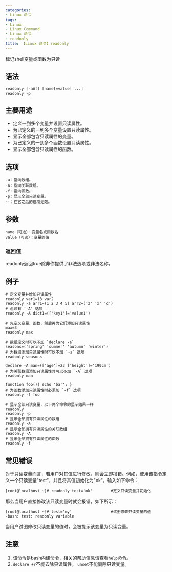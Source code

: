 ```yaml
---
categories:
- Linux 命令
tags:
- Linux
- Linux Command
- Linux 命令
- readonly
title: 【Linux 命令】readonly
---
```


标记shell变量或函数为只读

## 语法

```shell
readonly [-aAf] [name[=value] ...]
readonly -p
```

## 主要用途

- 定义一到多个变量并设置只读属性。
- 为已定义的一到多个变量设置只读属性。
- 显示全部包含只读属性的变量。
- 为已定义的一到多个函数设置只读属性。
- 显示全部包含只读属性的函数。

## 选项

```shell
-a：指向数组。
-A：指向关联数组。
-f：指向函数。
-p：显示全部只读变量。
--：在它之后的选项无效。
```

## 参数

```shell
name（可选）：变量名或函数名
value（可选）：变量的值
```

### 返回值

readonly返回true除非你提供了非法选项或非法名称。

## 例子

```shell
# 定义变量并增加只读属性
readonly var1=13 var2
readonly -a arr1=(1 2 3 4 5) arr2=('z' 'x' 'c')
# 必须有 '-A' 选项
readonly -A dict1=(['key1']='value1')
```

```shell
# 先定义变量、函数，然后再为它们添加只读属性
max=3
readonly max

# 数组定义时可以不加 `declare -a`
seasons=('spring' 'summer' 'autumn' 'winter')
# 为数组添加只读属性时可以不加 `-a` 选项
readonly seasons

declare -A man=(['age']=23 ['height']='190cm')
# 为关联数组添加只读属性时可以不加 `-A` 选项
readonly man

function foo(){ echo 'bar'; }
# 为函数添加只读属性时必须加 `-f` 选项
readonly -f foo
```

```shell
# 显示全部只读变量，以下两个命令的显示结果一样
readonly
readonly -p
# 显示全部拥有只读属性的数组
readonly -a
# 显示全部拥有只读属性的关联数组
readonly -A
# 显示全部拥有只读属性的函数
readonly -f
```

## 常见错误

对于只读变量而言，若用户对其值进行修改，则会立即报错。例如，使用该指令定义一个只读变量"test"，并且将其值初始化为"ok"，输入如下命令：

```shell
[root@localhost ~]# readonly test='ok'        #定义只读变量并初始化 
```

那么当用户直接修改该只读变量时就会报错，如下所示：

```shell
[root@localhost ~]# test='my'                 #试图修改只读变量的值
-bash: test: readonly variable
```

当用户试图修改只读变量的值时，会被提示该变量为只读变量。

## 注意

1. 该命令是bash内建命令，相关的帮助信息请查看`help`命令。
2. `declare +r`不能去除只读属性， `unset`不能删除只读变量。

<!-- Linux命令行搜索引擎：https://jaywcjlove.github.io/linux-command/ -->
